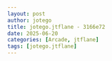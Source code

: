 ```yaml
---
layout: post
author: jotego
title: jotego.jtflane - 3166e72
date: 2025-06-20
categories: [Arcade, jtflane]
tags: [jotego.jtflane]
---
```



